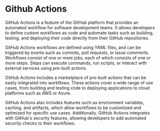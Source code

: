 # Github Actions

GitHub Actions is a feature of the GitHub platform that provides an automated workflow for software development teams. It allows developers to define custom workflows as code and automate tasks such as building, testing, and deploying their code directly from their GitHub repositories.

GitHub Actions workflows are defined using YAML files, and can be triggered by events such as commits, pull requests, or issue comments. Workflows consist of one or more jobs, each of which consists of one or more steps. Steps can execute commands, run scripts, or interact with external services using pre-built actions.

GitHub Actions includes a marketplace of pre-built actions that can be easily integrated into workflows. These actions cover a wide range of use cases, from building and testing code to deploying applications to cloud platforms such as AWS or Azure.

GitHub Actions also includes features such as environment variables, caching, and artifacts, which allow workflows to be customized and optimized for specific use cases. Additionally, GitHub Actions integrates with GitHub's security features, allowing developers to add automated security checks to their workflows.